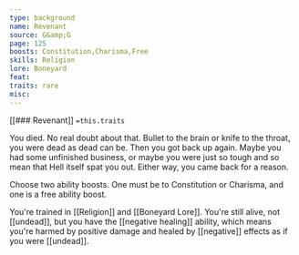 ```yaml
---
type: background
name: Revenant 
source: G&amp;G
page: 125
boosts: Constitution,Charisma,Free
skills: Religion
lore: Boneyard
feat: 
traits: rare
misc: 
---
```


[[### Revenant]]
`=this.traits`


You died. No real doubt about that. Bullet to the brain or knife to the throat, you were dead as dead can be. Then you got back up again. Maybe you had some unfinished business, or maybe you were just so tough and so mean that Hell itself spat you out. Either way, you came back for a reason.

Choose two ability boosts. One must be to Constitution or Charisma, and one is a free ability boost.

You're trained in [[Religion]] and [[Boneyard Lore]]. You're still alive, not [[undead]], but you have the [[negative healing]] ability, which means you're harmed by positive damage and healed by [[negative]] effects as if you were [[undead]].

